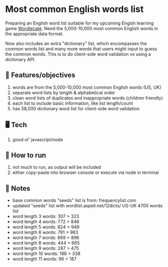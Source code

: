 # Most common English words list

Preparing an English word list suitable for my upcoming Engish learning game [Wordlecate](https://wordlecate.netlify.app/). Need the 5,000-10,000 most common English words in the appropriate data format.

Now also includes an extra "dictionary" list, which encompasses the common words list and many more words that users might input to guess the common words. This is to do client-side word validation vs using a dictionary API.

## 🏁 Features/objectives

1. words are from the 5,000-10,000 most common English words (US, UK)
2. separate word lists by length & alphabetical order
3. clean word lists of duplicates and inappropriate words (children friendly)
4. each list to include basic information, like list length/count
5. has 58,000 dictionary word list for client-side word validation

## 🖥️ Tech

1. good ol' javascript/node

## 🚀 How to run

1. not much to run, as output will be included
2. either copy-paste into browser console or execute via node in terminal

## 📝 Notes

- base common words "seeds" list is from: frequencylist.com
- updated "seeds" list with wordlist.aspell.net/12dicts/ US-UK 4700 words list
- word length 3 words: 307 > 323
- word length 4 words: 772 > 846
- word length 5 words: 824 > 949
- word length 6 words: 791 > 983
- word length 7 words: 669 > 896
- word length 8 words: 444 > 665
- word length 9 words: 287 > 475
- word length 10 words: 186 > 338
- word length 11 words: 96 > 187
